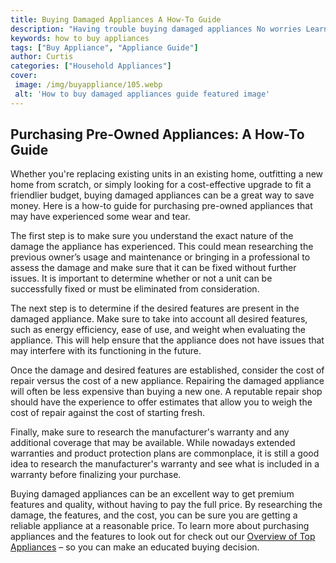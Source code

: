 ```yaml
---
title: Buying Damaged Appliances A How-To Guide
description: "Having trouble buying damaged appliances No worries Learn how to purchase and fix up damaged appliances with this helpful how-to guide"
keywords: how to buy appliances
tags: ["Buy Appliance", "Appliance Guide"]
author: Curtis
categories: ["Household Appliances"]
cover: 
 image: /img/buyappliance/105.webp
 alt: 'How to buy damaged appliances guide featured image'
---
```

## Purchasing Pre-Owned Appliances: A How-To Guide 
Whether you're replacing existing units in an existing home, outfitting a new home from scratch, or simply looking for a cost-effective upgrade to fit a friendlier budget, buying damaged appliances can be a great way to save money. Here is a how-to guide for purchasing pre-owned appliances that may have experienced some wear and tear. 

The first step is to make sure you understand the exact nature of the damage the appliance has experienced. This could mean researching the previous owner’s usage and maintenance or bringing in a professional to assess the damage and make sure that it can be fixed without further issues. It is important to determine whether or not a unit can be successfully fixed or must be eliminated from consideration. 

The next step is to determine if the desired features are present in the damaged appliance. Make sure to take into account all desired features, such as energy efficiency, ease of use, and weight when evaluating the appliance. This will help ensure that the appliance does not have issues that may interfere with its functioning in the future. 

Once the damage and desired features are established, consider the cost of repair versus the cost of a new appliance. Repairing the damaged appliance will often be less expensive than buying a new one. A reputable repair shop should have the experience to offer estimates that allow you to weigh the cost of repair against the cost of starting fresh. 

Finally, make sure to research the manufacturer's warranty and any additional coverage that may be available. While nowadays extended warranties and product protection plans are commonplace, it is still a good idea to research the manufacturer's warranty and see what is included in a warranty before finalizing your purchase. 

Buying damaged appliances can be an excellent way to get premium features and quality, without having to pay the full price. By researching the damage, the features, and the cost, you can be sure you are getting a reliable appliance at a reasonable price. To learn more about purchasing appliances and the features to look out for check out our [Overview of Top Appliances](./pages/appliance-overview) – so you can make an educated buying decision.
